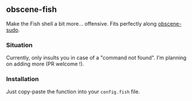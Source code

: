 ## obscene-fish
Make the Fish shell a bit more... offensive. Fits perfectly along [obscene-sudo](https://github.com/perfaram/obscene-sudo).

### Situation
Currently, only insults you in case of a "command not found". I'm planning on adding more (PR welcome !).

### Installation
Just copy-paste the function into your `config.fish` file.
